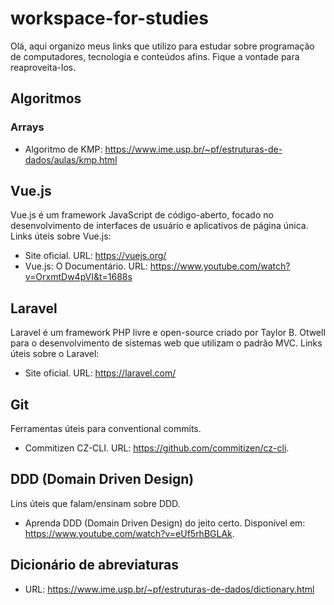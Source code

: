 # workspace-for-studies

Olá, aqui organizo meus links que utilizo para estudar sobre programação de computadores, tecnologia e conteúdos afins. Fique a vontade para reaproveita-los.

## Algoritmos
### Arrays
- Algoritmo de KMP: https://www.ime.usp.br/~pf/estruturas-de-dados/aulas/kmp.html

## Vue.js
Vue.js é um framework JavaScript de código-aberto, focado no desenvolvimento de interfaces de usuário e aplicativos de página única. Links úteis sobre Vue.js:
- Site oficial. URL: https://vuejs.org/
- Vue.js: O Documentário. URL: https://www.youtube.com/watch?v=OrxmtDw4pVI&t=1688s

## Laravel
Laravel é um framework PHP livre e open-source criado por Taylor B. Otwell para o desenvolvimento de sistemas web que utilizam o padrão MVC. Links úteis sobre o Laravel:
- Site oficial. URL: https://laravel.com/


## Git

Ferramentas úteis para conventional commits.
- Commitizen CZ-CLI. URL: https://github.com/commitizen/cz-cli.

## DDD (Domain Driven Design)
Lins úteis que falam/ensinam sobre DDD.
- Aprenda DDD (Domain Driven Design) do jeito certo. Disponível em: https://www.youtube.com/watch?v=eUf5rhBGLAk.

## Dicionário de abreviaturas
- URL: https://www.ime.usp.br/~pf/estruturas-de-dados/dictionary.html
